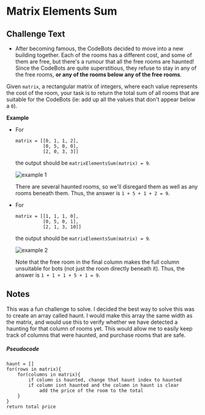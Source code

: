 # Matrix Elements Sum

## Challenge Text

- After becoming famous, the CodeBots decided to move into a new building together. Each of the rooms has a different cost, and some of them are free, but there's a rumour that all the free rooms are haunted! Since the CodeBots are quite superstitious, they refuse to stay in any of the free rooms, **or any of the rooms below any of the free rooms**.
  
Given `matrix`, a rectangular matrix of integers, where each value represents the cost of the room, your task is to return the total sum of all rooms that are suitable for the CodeBots (ie: add up all the values that don't appear below a `0`).
  
  **Example**
  
  - For
  
    ```
    matrix = [[0, 1, 1, 2], 
              [0, 5, 0, 0], 
              [2, 0, 3, 3]]
    ```
  
    the output should be
    `matrixElementsSum(matrix) = 9`.
  
    ![example 1](https://codesignal.s3.amazonaws.com/tasks/matrixElementsSum/img/example1.png?_tm=1582038746746)
  
    There are several haunted rooms, so we'll disregard them as well as any rooms beneath them. Thus, the answer is `1 + 5 + 1 + 2 = 9`.
  
  - For
  
    ```
    matrix = [[1, 1, 1, 0], 
              [0, 5, 0, 1], 
              [2, 1, 3, 10]]
    ```
  
    the output should be
    `matrixElementsSum(matrix) = 9`.
  
    ![example 2](https://codesignal.s3.amazonaws.com/tasks/matrixElementsSum/img/example2.png?_tm=1582038747009)
  
    Note that the free room in the final column makes the full column unsuitable for bots (not just the room directly beneath it). Thus, the answer is `1 + 1 + 1 + 5 + 1 = 9`.

## Notes

This was a fun challenge to solve. I decided the best way to solve this was to create an array called haunt. I would make this array the same width as the matrix, and would use this to verify whether we have detected a haunting for that column of rooms yet. This would allow me to easily keep track of columns that were haunted, and purchase rooms that are safe.

##### Pseudocode

```
haunt = []
for(rows in matrix){
	for(columns in matrix){
		if column is haunted, change that haunt index to haunted
		if column isnt haunted and the column in haunt is clear
        	add the price of the room to the total
	}
}
return total price
```

